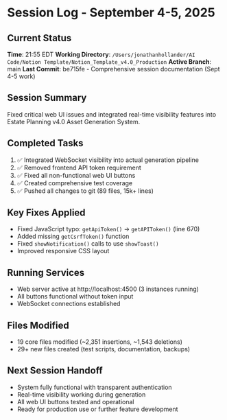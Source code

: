 # Session Log - September 4-5, 2025

## Current Status
**Time**: 21:55 EDT
**Working Directory**: `/Users/jonathanhollander/AI Code/Notion Template/Notion_Template_v4.0_Production`
**Active Branch**: main
**Last Commit**: be715fe - Comprehensive session documentation (Sept 4-5 work)

## Session Summary
Fixed critical web UI issues and integrated real-time visibility features into Estate Planning v4.0 Asset Generation System.

## Completed Tasks
1. ✅ Integrated WebSocket visibility into actual generation pipeline
2. ✅ Removed frontend API token requirement 
3. ✅ Fixed all non-functional web UI buttons
4. ✅ Created comprehensive test coverage
5. ✅ Pushed all changes to git (89 files, 15k+ lines)

## Key Fixes Applied
- Fixed JavaScript typo: `getApiToken()` → `getAPIToken()` (line 670)
- Added missing `getCsrfToken()` function
- Fixed `showNotification()` calls to use `showToast()`
- Improved responsive CSS layout

## Running Services
- Web server active at http://localhost:4500 (3 instances running)
- All buttons functional without token input
- WebSocket connections established

## Files Modified
- 19 core files modified (~2,351 insertions, ~1,543 deletions)
- 29+ new files created (test scripts, documentation, backups)

## Next Session Handoff
- System fully functional with transparent authentication
- Real-time visibility working during generation
- All web UI buttons tested and operational
- Ready for production use or further feature development